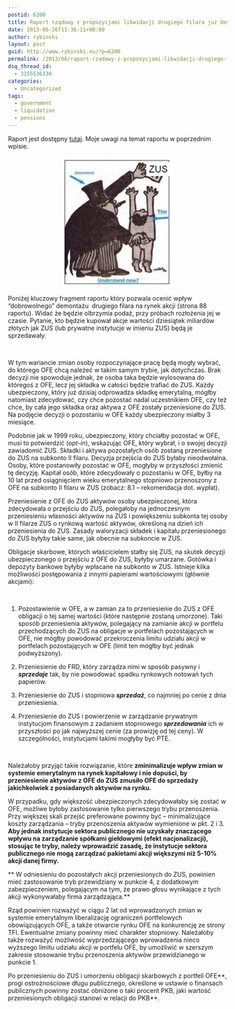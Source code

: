 ```yaml
---
postid: 6200
title: Raport rządowy z propozycjami likwidacji drugiego filara już dostępny
date: 2013-06-26T11:36:11+00:00
author: rybinski
layout: post
guid: http://www.rybinski.eu/?p=6200
permalink: /2013/06/raport-rzadowy-z-propozycjami-likwidacji-drugiego-filara-juz-dostepny/
dsq_thread_id:
  - 3155536330
categories:
  - Uncategorized
tags:
  - government
  - liquidation
  - pensions
---
```

Raport jest dostępny [tutaj](http://resources.rybinski.eu/resources/viewResource:dfea7ae8-de4b-11e2-8af9-001b24eff4d8). Moje uwagi na temat raportu w poprzednim wpisie.

<p style="text-align: center;">
  <a href="/uploads/2013/06/ZUS.jpg"><img class="wp-image-6202 aligncenter" title="ZUS" src="/uploads/2013/06/ZUS-258x300.jpg" alt="" width="258" height="300" /></a>
</p>

Poniżej kluczowy fragment raportu który pozwala ocenić wpływ “dobrowolnego” demontażu  drugiego filara na rynek akcji (strona 88 raportu). Widać że będzie olbrzymia podaż, przy próbach rozłożenia jej w czasie. Pytanie, kto będzie kupował akcje wartości dziesiątek miliardów złotych jak ZUS (lub prywatne instytucje w imieniu ZUS) będą je sprzedawały. <!--more-->

 

W tym wariancie zmian osoby rozpoczynające pracę będą mogły wybrać, do którego OFE chcą należeć w takim samym trybie, jak dotychczas. Brak decyzji nie spowoduje jednak, że osoba taka będzie wylosowana do któregoś z OFE, lecz jej składka w całości będzie trafiać do ZUS. Każdy ubezpieczony, który już dzisiaj odprowadza składkę emerytalną, mógłby natomiast zdecydować, czy chce pozostać nadal uczestnikiem OFE, czy też chce, by cała jego składka oraz aktywa z OFE zostały przeniesione do ZUS. Na podjęcie decyzji o pozostaniu w OFE każdy ubezpieczony miałby 3 miesiące.

Podobnie jak w 1999 roku, ubezpieczony, który chciałby pozostać w OFE, musi to potwierdzić (_opt-in_), wskazując OFE, który wybrał, i o swojej decyzji zawiadomić ZUS. Składki i aktywa pozostałych osób zostaną przeniesione do ZUS na subkonto II filaru. Decyzja przejścia do ZUS byłaby nieodwołalna. Osoby, które postanowiły pozostać w OFE, mogłyby w przyszłości zmienić tę decyzję. Kapitał osób, które zdecydowały o pozostaniu w OFE, byłby na 10 lat przed osiągnięciem wieku emerytalnego stopniowo przenoszony z OFE na subkonto II filaru w ZUS (zobacz: 8.1 – rekomendacja dot. wypłat).

Przeniesienie z OFE do ZUS aktywów osoby ubezpieczonej, która zdecydowała o przejściu do ZUS, polegałoby na jednoczesnym przeniesieniu własności aktywów na ZUS i powiększeniu subkonta tej osoby w II filarze ZUS o rynkową wartość aktywów, określoną na dzień ich przeniesienia do ZUS. Zasady waloryzacji składek i kapitału przeniesionego do ZUS byłyby takie same, jak obecnie na subkoncie w ZUS.

Obligacje skarbowe, których właścicielem stałby się ZUS, na skutek decyzji ubezpieczonego o przejściu z OFE do ZUS, byłyby umarzane. Gotówka i depozyty bankowe byłyby wpłacane na subkonto w ZUS. Istnieje kilka możliwości postępowania z innymi papierami wartościowymi (głównie akcjami):

 

1. Pozostawienie w OFE, a w zamian za to przeniesienie do ZUS z OFE obligacji o tej samej wartości (które następnie zostaną umorzone). Taki sposób przeniesienia aktywów, polegający na zamianie akcji w portfelu przechodzących do ZUS na obligacje w portfelach pozostających w OFE, nie mógłby powodować przekroczenia limitu udziału akcji w portfelach pozostających w OFE (limit ten mógłby być jednak podwyższony).

2. Przeniesienie do FRD, który zarządza nimi w sposób pasywny i _**sprzedaje**_ tak, by nie powodować spadku rynkowych notowań tych papierów.

3. Przeniesienie do ZUS i stopniowa _**sprzedaż**_, co najmniej po cenie z dnia przeniesienia.

4. Przeniesienie do ZUS i powierzenie w zarządzanie prywatnym instytucjom finansowym z zadaniem stopniowego _**sprzedawania**_ ich w przyszłości po jak najwyższej cenie (za prowizję od tej ceny). W szczególności, instytucjami takimi mogłyby być PTE.

 

Należałoby przyjąć takie rozwiązanie, które **zminimalizuje wpływ zmian w systemie emerytalnym na rynek kapitałowy i nie dopuści, by przeniesienie aktywów z OFE do ZUS zmusiło OFE do sprzedaży jakichkolwiek z posiadanych aktywów na rynku.**

W przypadku, gdy większość ubezpieczonych zdecydowałaby się zostać w OFE, możliwe byłoby zastosowanie tylko pierwszego trybu przenoszenia. Przy większej skali przejść preferowane powinny być – minimalizujące koszty zarządzania – tryby przenoszenia aktywów wymienione w pkt. 2 i 3. **Aby jednak instytucje sektora publicznego nie uzyskały znaczącego wpływu na zarządzanie spółkami giełdowymi (efekt nacjonalizacji), stosując te tryby, należy wprowadzić zasadę, że instytucje sektora publicznego nie mogą zarządzać pakietami akcji większymi niż 5-10% akcji danej firmy.**

** W odniesieniu do pozostałych akcji przeniesionych do ZUS, powinien mieć zastosowanie tryb przewidziany w punkcie 4, z dodatkowym zabezpieczeniem, polegającym na tym, że prawo głosu wynikające z tych akcji wykonywałaby firma zarządzająca.**

Rząd powinien rozważyć w ciągu 2 lat od wprowadzonych zmian w systemie emerytalnym liberalizację ograniczeń portfelowych obowiązujących OFE, a także otwarcie rynku OFE na konkurencję ze strony TFI. Ewentualne zmiany powinny mieć charakter stopniowy. Należałoby także rozważyć możliwość wyprzedzającego wprowadzenia nieco wyższego limitu udziału akcji w portfelu OFE, by umożliwić w szerszym zakresie stosowanie trybu przenoszenia aktywów przewidzianego w punkcie 1.

Po przeniesieniu do ZUS i umorzeniu obligacji skarbowych z portfeli OFE**, progi ostrożnościowe długu publicznego, określone w ustawie o finansach publicznych powinny zostać obniżone o taki procent PKB, jaki wartość przeniesionych obligacji stanowi w relacji do PKB**.

 
